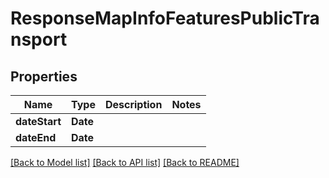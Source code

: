 # ResponseMapInfoFeaturesPublicTransport

## Properties
Name | Type | Description | Notes
------------ | ------------- | ------------- | -------------
**dateStart** | **Date** |  | 
**dateEnd** | **Date** |  | 

[[Back to Model list]](../README.md#documentation-for-models) [[Back to API list]](../README.md#documentation-for-api-endpoints) [[Back to README]](../README.md)


